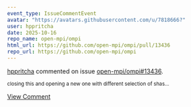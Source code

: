 ```yaml
---
event_type: IssueCommentEvent
avatar: "https://avatars.githubusercontent.com/u/7818666?"
user: hppritcha
date: 2025-10-16
repo_name: open-mpi/ompi
html_url: https://github.com/open-mpi/ompi/pull/13436
repo_url: https://github.com/open-mpi/ompi
---
```


<a href='https://github.com/hppritcha' target='_blank'>hppritcha</a> commented on issue <a href='https://github.com/open-mpi/ompi/pull/13436' target='_blank'>open-mpi/ompi#13436</a>.

<small>closing this and opening a new one with different selection of shas...</small>

<a href='https://github.com/open-mpi/ompi/pull/13436' target='_blank'>View Comment</a>